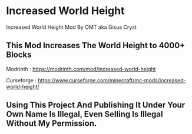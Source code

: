 # Increased World Height
Increased World Height Mod By OMT aka Gisus Cryst

## This Mod Increases The World Height to 4000+ Blocks

Modrinth : https://modrinth.com/mod/increased-world-height

Curseforge : https://www.curseforge.com/minecraft/mc-mods/increased-world-height/
## Using This Project And Publishing It Under Your Own Name Is Illegal, Even Selling Is Illegal Without My Permission.
